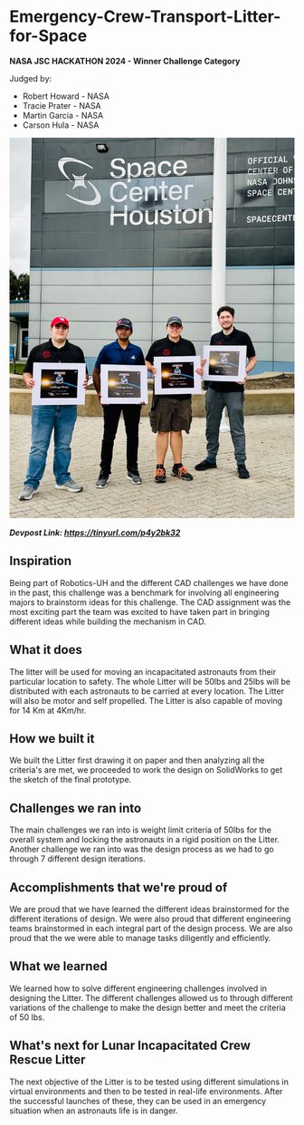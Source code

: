 # Emergency-Crew-Transport-Litter-for-Space
**NASA JSC HACKATHON 2024 - Winner Challenge Category**

Judged by: 
- Robert Howard - NASA
- Tracie Prater - NASA
- Martin Garcia - NASA
- Carson Hula - NASA

![Winning Photo](nasa.jpg)


***Devpost Link: https://tinyurl.com/p4y2bk32***

## Inspiration

Being part of Robotics-UH and the different CAD challenges we have done in the past, this challenge was a benchmark for involving all engineering majors to brainstorm ideas for this challenge. The CAD assignment was the most exciting part the team was excited to have taken part in bringing different ideas while building the mechanism in CAD.

## What it does

The litter will be used for moving an incapacitated astronauts from their particular location to safety. The whole Litter will be 50lbs and 25lbs will be distributed with each astronauts to be carried at every location. The Litter will also be motor and self propelled. The Litter is also capable of moving for 14 Km at 4Km/hr.

## How we built it

We built the Litter first drawing it on paper and then analyzing all the criteria's are met, we proceeded to work the design on SolidWorks to get the sketch of the final prototype.

## Challenges we ran into

The main challenges we ran into is weight limit criteria of 50lbs for the overall system and locking the astronauts in a rigid position on the Litter. Another challenge we ran into was the design process as we had to go through 7 different design iterations.

## Accomplishments that we're proud of

We are proud that we have learned the different ideas brainstormed for the different iterations of design. We were also proud that different engineering teams brainstormed in each integral part of the design process. We are also proud that the we were able to manage tasks diligently and efficiently.

## What we learned

We learned how to solve different engineering challenges involved in designing the Litter. The different challenges allowed us to through different variations of the challenge to make the design better and meet the criteria of 50 lbs.

## What's next for Lunar Incapacitated Crew Rescue Litter

The next objective of the Litter is to be tested using different simulations in virtual environments and then to be tested in real-life environments. After the successful launches of these, they can be used in an emergency situation when an astronauts life is in danger.
